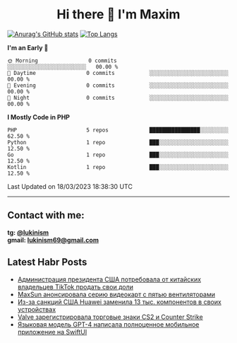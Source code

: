 ## <h1 align="center">Hi there 👋 I'm Maxim</h1>

[![Anurag's GitHub stats](https://github-readme-stats.vercel.app/api?username=lukinism)](https://github.com/anuraghazra/github-readme-stats) [![Top Langs](https://github-readme-stats.vercel.app/api/top-langs/?username=lukinism)](https://github.com/anuraghazra/github-readme-stats)

<!--START_SECTION:waka-->
**I'm an Early 🐤** 

```text
🌞 Morning                0 commits           ░░░░░░░░░░░░░░░░░░░░░░░░░   00.00 % 
🌆 Daytime                0 commits           ░░░░░░░░░░░░░░░░░░░░░░░░░   00.00 % 
🌃 Evening                0 commits           ░░░░░░░░░░░░░░░░░░░░░░░░░   00.00 % 
🌙 Night                  0 commits           ░░░░░░░░░░░░░░░░░░░░░░░░░   00.00 % 
```


**I Mostly Code in PHP** 

```text
PHP                      5 repos             ████████████████░░░░░░░░░   62.50 % 
Python                   1 repo              ███░░░░░░░░░░░░░░░░░░░░░░   12.50 % 
Go                       1 repo              ███░░░░░░░░░░░░░░░░░░░░░░   12.50 % 
Kotlin                   1 repo              ███░░░░░░░░░░░░░░░░░░░░░░   12.50 % 
```




 Last Updated on 18/03/2023 18:38:30 UTC
<!--END_SECTION:waka-->
___
## Contact with me:
**tg: [@lukinism](https://t.me/lukinism)  
gmail: lukinism69@gmail.com**

## Latest Habr Posts
<!-- BLOG-POST-LIST:START -->
- [Администрация президента США потребовала от китайских владельцев TikTok продать свои доли](https://habr.com/ru/post/723372/)
- [MaxSun анонсировала серию видеокарт с пятью вентиляторами](https://habr.com/ru/post/723366/)
- [Из-за санкций США Huawei заменила 13 тыс. компонентов в своих устройствах](https://habr.com/ru/post/723356/)
- [Valve зарегистрировала торговые знаки CS2 и Counter Strike](https://habr.com/ru/post/723354/)
- [Языковая модель GPT-4 написала полноценное мобильное приложение на SwiftUI](https://habr.com/ru/post/723280/)
<!-- BLOG-POST-LIST:END -->
